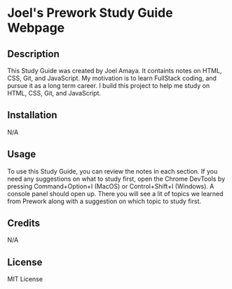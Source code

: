 # Joel's Prework Study Guide Webpage

## Description

This Study Guide was created by Joel Amaya. It containts notes on HTML, CSS, Git, and JavaScript.
My motivation is to learn FullStack coding, and pursue it as a long term career.
I build this project to help me study on HTML, CSS, Git, and JavaScript.

## Installation

N/A

## Usage

To use this Study Guide, you can review the notes in each section. If you need any suggestions on what to study first, open the Chrome DevTools by pressing Command+Option+I (MacOS) or Control+Shift+I (Windows). A console panel should open up. There you will see a lit of topics we learned from Prework along with a suggestion on which topic to study first.

## Credits

N/A

## License

MIT License